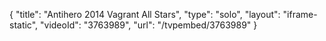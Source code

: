{
    "title": "Antihero 2014 Vagrant All Stars",
    "type": "solo",
    "layout": "iframe-static",
    "videoId": "3763989",
    "url": "\/tvpembed\/3763989"
}